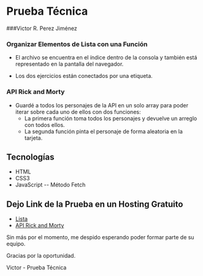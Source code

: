 # Prueba Técnica


###Victor R. Perez Jiménez

### Organizar Elementos de Lista con una Función

- El archivo se encuentra en el índice dentro de la consola y también está representado en la pantalla del navegador.

- Los dos ejercicios están conectados por una etiqueta.

### API Rick and Morty

- Guardé a todos los personajes de la API en un solo array para poder iterar sobre cada uno de ellos con dos funciones:
  - La primera función toma todos los personajes y devuelve un arreglo con todos ellos.
  - La segunda función pinta el personaje de forma aleatoria en la tarjeta.

## Tecnologías

- HTML
- CSS3
- JavaScript
-- Método Fetch

## Dejo Link de la Prueba en un Hosting Gratuito

- [Lista](https://65ca46ce105ed511c4a2ce4b--graceful-blancmange-cbe16e.netlify.app/)
- [API Rick and Morty](https://65ca46ce105ed511c4a2ce4b--graceful-blancmange-cbe16e.netlify.app/rick)

Sin más por el momento, me despido esperando poder formar parte de su equipo.

Gracias por la oportunidad.

Victor - Prueba Técnica
